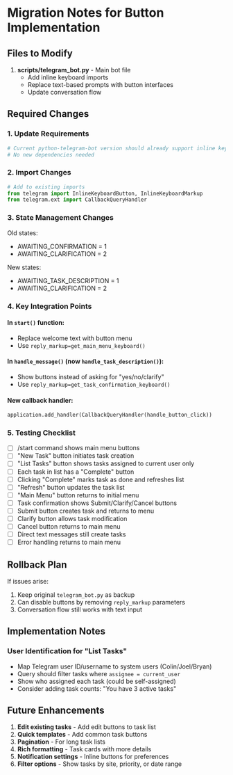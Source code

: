 # Migration Notes for Button Implementation

## Files to Modify

1. **scripts/telegram_bot.py** - Main bot file
   - Add inline keyboard imports
   - Replace text-based prompts with button interfaces
   - Update conversation flow

## Required Changes

### 1. Update Requirements
```bash
# Current python-telegram-bot version should already support inline keyboards
# No new dependencies needed
```

### 2. Import Changes
```python
# Add to existing imports
from telegram import InlineKeyboardButton, InlineKeyboardMarkup
from telegram.ext import CallbackQueryHandler
```

### 3. State Management Changes

Old states:
- AWAITING_CONFIRMATION = 1
- AWAITING_CLARIFICATION = 2

New states:
- AWAITING_TASK_DESCRIPTION = 1
- AWAITING_CLARIFICATION = 2

### 4. Key Integration Points

#### In `start()` function:
- Replace welcome text with button menu
- Use `reply_markup=get_main_menu_keyboard()`

#### In `handle_message()` (now `handle_task_description()`):
- Show buttons instead of asking for "yes/no/clarify"
- Use `reply_markup=get_task_confirmation_keyboard()`

#### New callback handler:
```python
application.add_handler(CallbackQueryHandler(handle_button_click))
```

### 5. Testing Checklist

- [ ] /start command shows main menu buttons
- [ ] "New Task" button initiates task creation
- [ ] "List Tasks" button shows tasks assigned to current user only
- [ ] Each task in list has a "Complete" button
- [ ] Clicking "Complete" marks task as done and refreshes list
- [ ] "Refresh" button updates the task list
- [ ] "Main Menu" button returns to initial menu
- [ ] Task confirmation shows Submit/Clarify/Cancel buttons
- [ ] Submit button creates task and returns to menu
- [ ] Clarify button allows task modification
- [ ] Cancel button returns to main menu
- [ ] Direct text messages still create tasks
- [ ] Error handling returns to main menu

## Rollback Plan

If issues arise:
1. Keep original `telegram_bot.py` as backup
2. Can disable buttons by removing `reply_markup` parameters
3. Conversation flow still works with text input

## Implementation Notes

### User Identification for "List Tasks"
- Map Telegram user ID/username to system users (Colin/Joel/Bryan)
- Query should filter tasks where `assignee = current_user`
- Show who assigned each task (could be self-assigned)
- Consider adding task counts: "You have 3 active tasks"

## Future Enhancements

1. **Edit existing tasks** - Add edit buttons to task list
2. **Quick templates** - Add common task buttons
3. **Pagination** - For long task lists
4. **Rich formatting** - Task cards with more details
5. **Notification settings** - Inline buttons for preferences
6. **Filter options** - Show tasks by site, priority, or date range